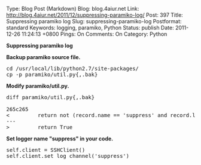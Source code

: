 Type: Blog Post (Markdown)
Blog: blog.4aiur.net
Link: http://blog.4aiur.net/2011/12/suppressing-paramiko-log/
Post: 397
Title: Suppressing paramiko log
Slug: suppressing-paramiko-log
Postformat: standard
Keywords: logging, paramiko, Python
Status: publish
Date: 2011-12-26 11:24:13 +0800
Pings: On
Comments: On
Category: Python

**Suppressing paramiko log**

**Backup paramiko source file.**  
<pre lang="bash">cd /usr/local/lib/python2.7/site-packages/
cp -p paramiko/util.py{,.bak}</pre>

**Modify paramiko/util.py.**  
<pre lang="bash">diff paramiko/util.py{,.bak}
    
265c265
<         return not (record.name == 'suppress' and record.levelname == 'INFO')
---
>         return True</pre>

**Set logger name "suppress" in your code.**  
<pre lang="bash">self.client = SSHClient()
self.client.set_log_channel('suppress')</pre>
